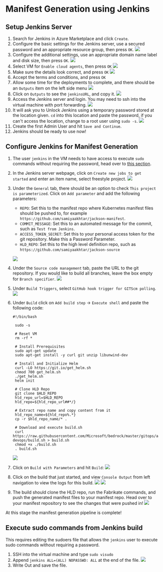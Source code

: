 # Manifest Generation using Jenkins

## Setup Jenkins Server
1. Search for Jenkins in Azure Marketplace and click `Create`. 
2. Configure the basic settings for the Jenkins server, use a secured password and an appropriate resource group, then press `OK`. 
   ![](./images/jenkins_basic_settings.png)
3. Configure the additional settings, use an appropriate domain name label and disk size, then press `OK`.
   ![](./images/jenkins_step_2.png)
4. Select VM for `Enable cloud agents`, then press `OK`
   ![](./images/jenkins_step_3.png)
5. Make sure the details look correct, and press `OK`
   ![](./images/jenkins_step_4.png)
6. Accept the terms and conditions, and press `OK`
7. Allow some time for the deployments to complete, and there should be an `Outputs` item on the left side menu
   ![](./images/outputs_tab.png)
8. Click on `Outputs` to see the `jenkinsURL`, and copy it.
   ![](./images/copy_jenkins_url.png)
9. Access the Jenkins server and login. You may need to ssh into the virtual machine with port forwarding. 
   ![](./images/ssh_jenkins_blue_page.png)
10. It will ask you to Unlock Jenkins using a temporary password stored at the location given. `cd` into this location and paste the password, if you can't access the location, change to a root user using `sudo -s`.
    ![](./images/unlock_jenkins.png)
11. Create the first Admin User and hit `Save and Continue`.
12. Jenkins should be ready to use now!

## Configure Jenkins for Manifest Generation

1. The user `jenkins` in the VM needs to have access to execute `sudo` commands without requiring the password, head over to [this section](#Execute-sudo-commands-from-Jenkins-build).
2. In the Jenkins server webpage, click on `Create new jobs to get started` and enter an item name, select freestyle project. 
   ![](./images/freestyle_project.png)
3. Under the `General` tab, there should be an option to check `This project is parameterized`. Click on `Add parameter` and add the following parameters: 
   
   - `REPO`: Set this to the manifest repo where Kubernetes manifest files should be pushed to, for example `https://github.com/samiyaakhtar/jackson-manifest`.
   - `COMMIT_MESSAGE`: Set this to an automated message for the commit, such as `Test from Jenkins`. 
   - `ACCESS_TOKEN_SECRET`: Set this to your personal access token for the git repository. Make this a Password Parameter. 
   - `HLD_REPO`: Set this to the high level definition repo, such as `https://github.com/samiyaakhtar/jackson-source`
  
   ![](./images/parameters.png)

4. Under the `Source code management` tab, paste the URL to the git repository. If you would like to build all branches, leave the box empty for `Branch specifier`. 
   ![](./images/source_code_management.png)
5. Under `Build Triggers`, select `GitHub hook trigger for GITScm polling`. 
   ![](./images/build_triggers.png)
6. Under `Build` click on `Add build step` -> `Execute shell` and paste the following code:
   ```
   #!/bin/bash

    sudo -s

    # Reset VM
    rm -rf *

    # Install Prerequisites
    sudo apt-get update
    sudo apt-get install -y curl git unzip libunwind-dev

    # Install and Initialize Helm
    curl -LO https://git.io/get_helm.sh
    chmod 700 get_helm.sh
    ./get_helm.sh
    helm init

    # Clone HLD Repo
    git clone $HLD_REPO
    hld_repo_url=$HLD_REPO
    hld_repo=${hld_repo_url##*/}

    # Extract repo name and copy content from it
    hld_repo_name=${hld_repo%.*}
    cp -r $hld_repo_name/* .

    # Download and execute build.sh
    curl https://raw.githubusercontent.com/Microsoft/bedrock/master/gitops/azure-devops/build.sh > build.sh
    chmod +x ./build.sh
    . build.sh
    ```
    ![](./images/build_step.png)

7. Click on `Build with Parameters` and hit `Build`:
   ![](./images/build_with_parameters.png)
8. Click on the build that just started, and view `Console Output` from left navigation to view the logs for this build. 
   ![](./images/view_builds.png)
   ![](./images/console_output.png)
9. The build should clone the HLD repo, run the Fabrikate commands, and push the generated manifest files to your manifest repo. Head over to your manifest repository to see the changes that were pushed in!
   ![](./images/test_from_jenkins.png)

At this stage the manifest generation pipeline is complete!

## Execute sudo commands from Jenkins build

This requires editing the sudoers file that allows the `jenkins` user to execute sudo commands without requiring a password. 
1. SSH into the virtual machine and type `sudo visudo`
2. Append `jenkins ALL=(ALL) NOPASSWD: ALL` at the end of the file. 
   ![](./images/visudo.png)
3. Write Out and save the file. 
